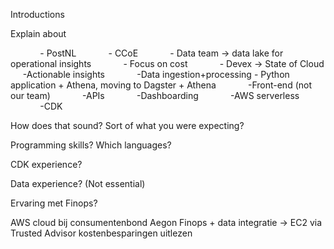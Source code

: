 Introductions

Explain about

            - PostNL
            - CCoE
            - Data team -> data lake for operational insights 
	            - Focus on cost
            - Devex -> State of Cloud
	     -Actionable insights
	              -Data ingestion+processing - Python application + Athena, moving to                 Dagster + Athena
	              -Front-end (not our team)
	              -APIs
	              -Dashboarding
	              -AWS serverless
	              -CDK

How does that sound? Sort of what you were expecting?


Programming skills? Which languages?

CDK experience?

Data experience? (Not essential)

Ervaring met Finops?


AWS cloud bij consumentenbond
Aegon
Finops + data integratie
-> EC2 via Trusted Advisor kostenbesparingen uitlezen


